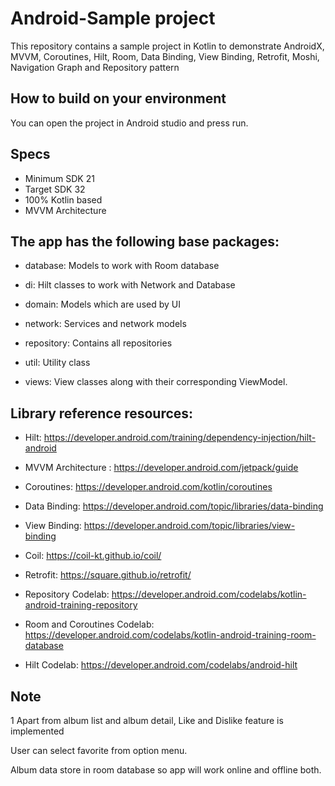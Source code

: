 # Android-Sample project
This repository contains a sample project in Kotlin to demonstrate AndroidX, MVVM, Coroutines,
 Hilt, Room, Data Binding, View Binding, Retrofit, Moshi, Navigation Graph and Repository pattern

## How to build on your environment
You can open the project in Android studio and press run.

## Specs
- Minimum SDK 21
- Target SDK 32
- 100% Kotlin based
- MVVM Architecture

## The app has the following base packages:

- database: Models to work with Room database

- di: Hilt classes to work with Network and Database

- domain: Models which are used by UI

- network: Services and network models

- repository: Contains all repositories

- util: Utility class

- views: View classes along with their corresponding ViewModel.

## Library reference resources:

- Hilt: https://developer.android.com/training/dependency-injection/hilt-android

- MVVM Architecture : https://developer.android.com/jetpack/guide

- Coroutines: https://developer.android.com/kotlin/coroutines

- Data Binding: https://developer.android.com/topic/libraries/data-binding

- View Binding: https://developer.android.com/topic/libraries/view-binding

- Coil: https://coil-kt.github.io/coil/

- Retrofit: https://square.github.io/retrofit/

- Repository Codelab: https://developer.android.com/codelabs/kotlin-android-training-repository

- Room and Coroutines Codelab: https://developer.android.com/codelabs/kotlin-android-training-room-database

- Hilt Codelab: https://developer.android.com/codelabs/android-hilt

## Note
1 Apart from album list and album detail, Like and Dislike feature is implemented

  User can select favorite from option menu.
  
  Album data store in room database so app will work online and offline both.


